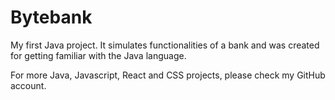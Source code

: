 # Bytebank

My first Java project. It simulates functionalities 
of a bank and was created for getting familiar with the Java language.

For more Java, Javascript, React and CSS projects, please check my GitHub account.